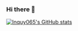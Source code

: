 ### Hi there 👋

[![lnquy065's GitHub stats](https://github-readme-stats.vercel.app/api?username=lnquy065)](https://github.com/anuraghazra/github-readme-stats)

<!--
**lnquy065/lnquy065** is a ✨ _special_ ✨ repository because its `README.md` (this file) appears on your GitHub profile.

Here are some ideas to get you started:

- 🔭 I’m currently working on ...
- 🌱 I’m currently learning ...
- 👯 I’m looking to collaborate on ...
- 🤔 I’m looking for help with ...
- 💬 Ask me about ...
- 📫 How to reach me: ...
- 😄 Pronouns: ...
- ⚡ Fun fact: ...
-->
